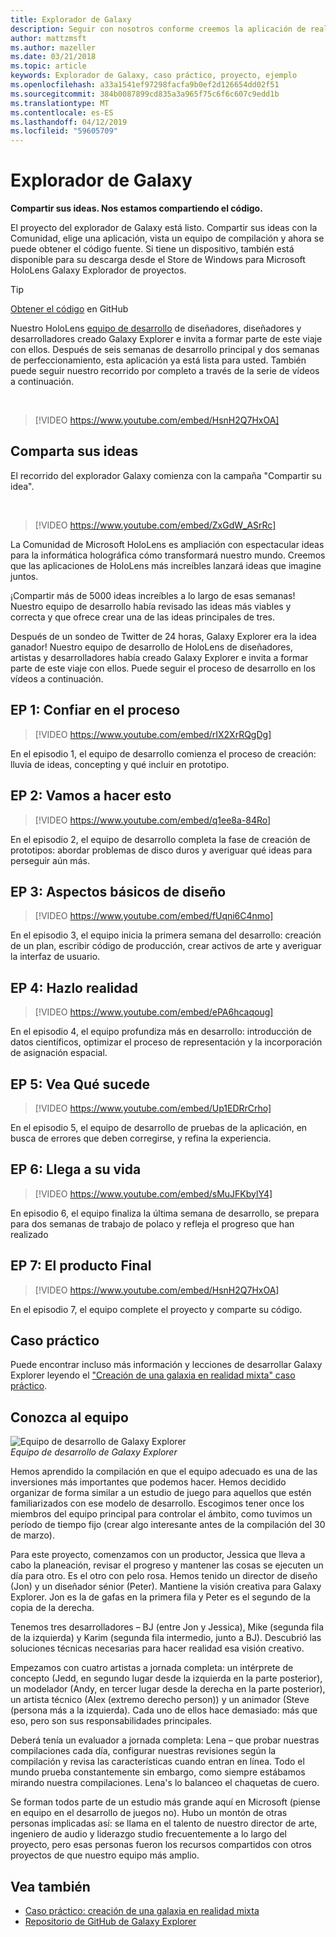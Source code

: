 ```yaml
---
title: Explorador de Galaxy
description: Seguir con nosotros conforme creemos la aplicación de realidad mixta Galaxy explorador, el ganador de la campaña de compartir su Idea.
author: mattzmsft
ms.author: mazeller
ms.date: 03/21/2018
ms.topic: article
keywords: Explorador de Galaxy, caso práctico, proyecto, ejemplo
ms.openlocfilehash: a33a1541ef97298facfa9b0ef2d126654dd02f51
ms.sourcegitcommit: 384b0087899cd835a3a965f75c6f6c607c9edd1b
ms.translationtype: MT
ms.contentlocale: es-ES
ms.lasthandoff: 04/12/2019
ms.locfileid: "59605709"
---
```

# <a name="galaxy-explorer"></a>Explorador de Galaxy

**Compartir sus ideas. Nos estamos compartiendo el código.**

El proyecto del explorador de Galaxy está listo. Compartir sus ideas con la Comunidad, elige una aplicación, vista un equipo de compilación y ahora se puede obtener el código fuente. Si tiene un dispositivo, también está disponible para su descarga desde el Store de Windows para Microsoft HoloLens Galaxy Explorador de proyectos.
>[!TIP]
>[Obtener el código](https://github.com/Microsoft/GalaxyExplorer) en GitHub

Nuestro HoloLens [equipo de desarrollo](galaxy-explorer.md#meet-the-team) de diseñadores, diseñadores y desarrolladores creado Galaxy Explorer e invita a formar parte de este viaje con ellos. Después de seis semanas de desarrollo principal y dos semanas de perfeccionamiento, esta aplicación ya está lista para usted. También puede seguir nuestro recorrido por completo a través de la serie de vídeos a continuación.

<br>

>[!VIDEO https://www.youtube.com/embed/HsnH2Q7HxOA]

## <a name="share-your-idea"></a>Comparta sus ideas

El recorrido del explorador Galaxy comienza con la campaña "Compartir su idea".

<br>

>[!VIDEO https://www.youtube.com/embed/ZxGdW_ASrRc]

La Comunidad de Microsoft HoloLens es ampliación con espectacular ideas para la informática holográfica cómo transformará nuestro mundo. Creemos que las aplicaciones de HoloLens más increíbles lanzará ideas que imagine juntos.

¡Compartir más de 5000 ideas increíbles a lo largo de esas semanas! Nuestro equipo de desarrollo había revisado las ideas más viables y correcta y que ofrece crear una de las ideas principales de tres.

Después de un sondeo de Twitter de 24 horas, Galaxy Explorer era la idea ganador! Nuestro equipo de desarrollo de HoloLens de diseñadores, artistas y desarrolladores había creado Galaxy Explorer e invita a formar parte de este viaje con ellos. Puede seguir el proceso de desarrollo en los vídeos a continuación.

## <a name="ep-1-trust-the-process"></a>EP 1: Confiar en el proceso

>[!VIDEO https://www.youtube.com/embed/rIX2XrRQgDg]

En el episodio 1, el equipo de desarrollo comienza el proceso de creación: lluvia de ideas, concepting y qué incluir en prototipo.

## <a name="ep-2-lets-do-this"></a>EP 2: Vamos a hacer esto

>[!VIDEO https://www.youtube.com/embed/q1ee8a-84Ro]

En el episodio 2, el equipo de desarrollo completa la fase de creación de prototipos: abordar problemas de disco duros y averiguar qué ideas para perseguir aún más.

## <a name="ep-3-laying-foundations"></a>EP 3: Aspectos básicos de diseño

>[!VIDEO https://www.youtube.com/embed/fUqni6C4nmo]

En el episodio 3, el equipo inicia la primera semana del desarrollo: creación de un plan, escribir código de producción, crear activos de arte y averiguar la interfaz de usuario.

## <a name="ep-4-make-it-real"></a>EP 4: Hazlo realidad

>[!VIDEO https://www.youtube.com/embed/ePA6hcaqoug]

En el episodio 4, el equipo profundiza más en desarrollo: introducción de datos científicos, optimizar el proceso de representación y la incorporación de asignación espacial.

## <a name="ep-5-see-what-happens"></a>EP 5: Vea Qué sucede

>[!VIDEO https://www.youtube.com/embed/Up1EDRrCrho]

En el episodio 5, el equipo de desarrollo de pruebas de la aplicación, en busca de errores que deben corregirse, y refina la experiencia.

## <a name="ep-6-coming-to-life"></a>EP 6: Llega a su vida

>[!VIDEO https://www.youtube.com/embed/sMuJFKbylY4]

En episodio 6, el equipo finaliza la última semana de desarrollo, se prepara para dos semanas de trabajo de polaco y refleja el progreso que han realizado

## <a name="ep-7-the-final-product"></a>EP 7: El producto Final

>[!VIDEO https://www.youtube.com/embed/HsnH2Q7HxOA]

En el episodio 7, el equipo complete el proyecto y comparte su código.

## <a name="case-study"></a>Caso práctico

Puede encontrar incluso más información y lecciones de desarrollar Galaxy Explorer leyendo el ["Creación de una galaxia en realidad mixta" caso práctico](case-study-creating-a-galaxy-in-mixed-reality.md).

## <a name="meet-the-team"></a>Conozca al equipo

![Equipo de desarrollo de Galaxy Explorer](images/syiteampic.jpg)<br>
*Equipo de desarrollo de Galaxy Explorer*

Hemos aprendido la compilación en que el equipo adecuado es una de las inversiones más importantes que podemos hacer. Hemos decidido organizar de forma similar a un estudio de juego para aquellos que estén familiarizados con ese modelo de desarrollo. Escogimos tener once los miembros del equipo principal para controlar el ámbito, como tuvimos un período de tiempo fijo (crear algo interesante antes de la compilación del 30 de marzo).

Para este proyecto, comenzamos con un productor, Jessica que lleva a cabo la planeación, revisar el progreso y mantener las cosas se ejecuten un día para otro. Es el otro con pelo rosa. Hemos tenido un director de diseño (Jon) y un diseñador sénior (Peter). Mantiene la visión creativa para Galaxy Explorer. Jon es la de gafas en la primera fila y Peter es el segundo de la copia de la derecha.

Tenemos tres desarrolladores – BJ (entre Jon y Jessica), Mike (segunda fila de la izquierda) y Karim (segunda fila intermedio, junto a BJ). Descubrió las soluciones técnicas necesarias para hacer realidad esa visión creativo.

Empezamos con cuatro artistas a jornada completa: un intérprete de concepto (Jedd, en segundo lugar desde la izquierda en la parte posterior), un modelador (Andy, en tercer lugar desde la derecha en la parte posterior), un artista técnico (Alex (extremo derecho person)) y un animador (Steve (persona más a la izquierda). Cada uno de ellos hace demasiado: más que eso, pero son sus responsabilidades principales.

Deberá tenía un evaluador a jornada completa: Lena – que probar nuestras compilaciones cada día, configurar nuestras revisiones según la compilación y revisa las características cuando entran en línea. Todo el mundo prueba constantemente sin embargo, como siempre estábamos mirando nuestra compilaciones. Lena's lo balanceo el chaquetas de cuero.

Se forman todos parte de un estudio más grande aquí en Microsoft (piense en equipo en el desarrollo de juegos no). Hubo un montón de otras personas implicadas así: se llama en el talento de nuestro director de arte, ingeniero de audio y liderazgo studio frecuentemente a lo largo del proyecto, pero esas personas fueron los recursos compartidos con otros proyectos de que nuestro equipo más amplio.

## <a name="see-also"></a>Vea también
* [Caso práctico: creación de una galaxia en realidad mixta](case-study-creating-a-galaxy-in-mixed-reality.md)
* [Repositorio de GitHub de Galaxy Explorer](https://github.com/Microsoft/GalaxyExplorer)
